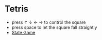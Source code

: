 # Tetris
- press ↑ ↓ ← → to control the square
- press space to let the square fall straightly
- [State Game](http://htmlpreview.github.io/?https://github.com/ZeroZsh/Tetris/blob/master/start.html)

